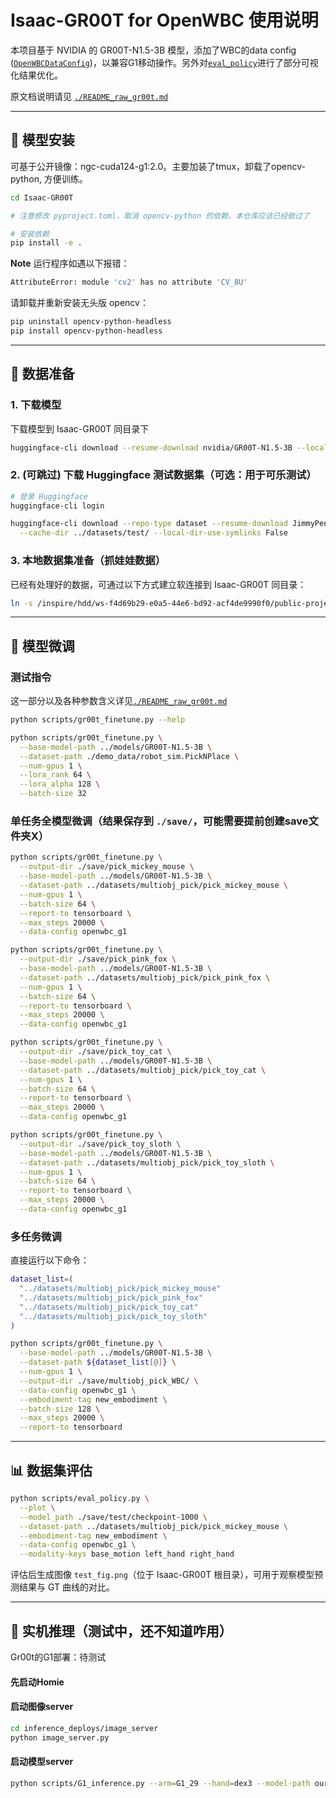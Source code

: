 # Isaac-GR00T for OpenWBC 使用说明

本项目基于 NVIDIA 的 GR00T-N1.5-3B 模型，添加了WBC的data config ([`OpenWBCDataConfig`](./gr00t/experiment/data_config.py))，以兼容G1移动操作。另外对[`eval_policy`](./scripts/eval_policy.py)进行了部分可视化结果优化。

原文档说明请见 [`./README_raw_gr00t.md`](./README_raw_gr00t.md)

---

## 🔧 模型安装

可基于公开镜像：ngc-cuda124-g1:2.0。主要加装了tmux，卸载了opencv-python, 方便训练。
```bash
cd Isaac-GR00T

# 注意修改 pyproject.toml，取消 opencv-python 的依赖。本仓库应该已经做过了

# 安装依赖
pip install -e .
```
**Note** 运行程序如遇以下报错：
```bash
AttributeError: module 'cv2' has no attribute 'CV_8U'
```
请卸载并重新安装无头版 opencv：
```bash
pip uninstall opencv-python-headless
pip install opencv-python-headless
```

---

## 📁 数据准备

### 1. 下载模型

下载模型到 Isaac-GR00T 同目录下
```bash
huggingface-cli download --resume-download nvidia/GR00T-N1.5-3B --local-dir ../models/GR00T-N1.5-3B/
```

### 2. (可跳过) 下载 Huggingface 测试数据集（可选：用于可乐测试）

```bash
# 登录 Huggingface
huggingface-cli login

huggingface-cli download --repo-type dataset --resume-download JimmyPeng02/pick_cola_gr00t4 \
  --cache-dir ../datasets/test/ --local-dir-use-symlinks False
```

### 3. 本地数据集准备（抓娃娃数据）

已经有处理好的数据，可通过以下方式建立软连接到 Isaac-GR00T 同目录：
```bash
ln -s /inspire/hdd/ws-f4d69b29-e0a5-44e6-bd92-acf4de9990f0/public-project/wuyuxuan-240108110054/EAhw/datasets/multiobj_pick ../datasets/
```

---

## 🧠 模型微调

### 测试指令

这一部分以及各种参数含义详见[`./README_raw_gr00t.md`](./README_raw_gr00t.md)
```bash
python scripts/gr00t_finetune.py --help

python scripts/gr00t_finetune.py \
  --base-model-path ../models/GR00T-N1.5-3B \
  --dataset-path ./demo_data/robot_sim.PickNPlace \
  --num-gpus 1 \
  --lora_rank 64 \
  --lora_alpha 128 \
  --batch-size 32
```

### 单任务全模型微调（结果保存到 `./save/`，可能需要提前创建save文件夹X）

```bash
python scripts/gr00t_finetune.py \
  --output-dir ./save/pick_mickey_mouse \
  --base-model-path ../models/GR00T-N1.5-3B \
  --dataset-path ../datasets/multiobj_pick/pick_mickey_mouse \
  --num-gpus 1 \
  --batch-size 64 \
  --report-to tensorboard \
  --max_steps 20000 \
  --data-config openwbc_g1

python scripts/gr00t_finetune.py \
  --output-dir ./save/pick_pink_fox \
  --base-model-path ../models/GR00T-N1.5-3B \
  --dataset-path ../datasets/multiobj_pick/pick_pink_fox \
  --num-gpus 1 \
  --batch-size 64 \
  --report-to tensorboard \
  --max_steps 20000 \
  --data-config openwbc_g1

python scripts/gr00t_finetune.py \
  --output-dir ./save/pick_toy_cat \
  --base-model-path ../models/GR00T-N1.5-3B \
  --dataset-path ../datasets/multiobj_pick/pick_toy_cat \
  --num-gpus 1 \
  --batch-size 64 \
  --report-to tensorboard \
  --max_steps 20000 \
  --data-config openwbc_g1

python scripts/gr00t_finetune.py \
  --output-dir ./save/pick_toy_sloth \
  --base-model-path ../models/GR00T-N1.5-3B \
  --dataset-path ../datasets/multiobj_pick/pick_toy_sloth \
  --num-gpus 1 \
  --batch-size 64 \
  --report-to tensorboard \
  --max_steps 20000 \
  --data-config openwbc_g1
```

### 多任务微调

直接运行以下命令：
```bash
dataset_list=(
  "../datasets/multiobj_pick/pick_mickey_mouse"
  "../datasets/multiobj_pick/pick_pink_fox"
  "../datasets/multiobj_pick/pick_toy_cat"
  "../datasets/multiobj_pick/pick_toy_sloth"
)

python scripts/gr00t_finetune.py \
  --base-model-path ../models/GR00T-N1.5-3B \
  --dataset-path ${dataset_list[@]} \
  --num-gpus 1 \
  --output-dir ./save/multiobj_pick_WBC/ \
  --data-config openwbc_g1 \
  --embodiment-tag new_embodiment \
  --batch-size 128 \
  --max_steps 20000 \
  --report-to tensorboard
```

---

## 📊 数据集评估

```bash
python scripts/eval_policy.py \
  --plot \
  --model_path ./save/test/checkpoint-1000 \
  --dataset-path ../datasets/multiobj_pick/pick_mickey_mouse \
  --embodiment-tag new_embodiment \
  --data-config openwbc_g1 \
  --modality-keys base_motion left_hand right_hand
```

评估后生成图像 `test_fig.png`（位于 Isaac-GR00T 根目录），可用于观察模型预测结果与 GT 曲线的对比。

---

## 🤖 实机推理（测试中，还不知道咋用）

Gr00t的G1部署：待测试
#### 先启动Homie

#### 启动图像server
```bash
cd inference_deploys/image_server
python image_server.py
```
#### 启动模型server
```bash
python scripts/G1_inference.py --arm=G1_29 --hand=dex3 --model-path our_model --goal pick_pink_fox --frequency 30
```


